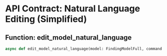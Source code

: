 
# API Contract: Natural Language Editing (Simplified)

## Function: edit_model_natural_language
```python
async def edit_model_natural_language(model: FindingModelFull, command: str, source: str = "USER") -> EditResult
```